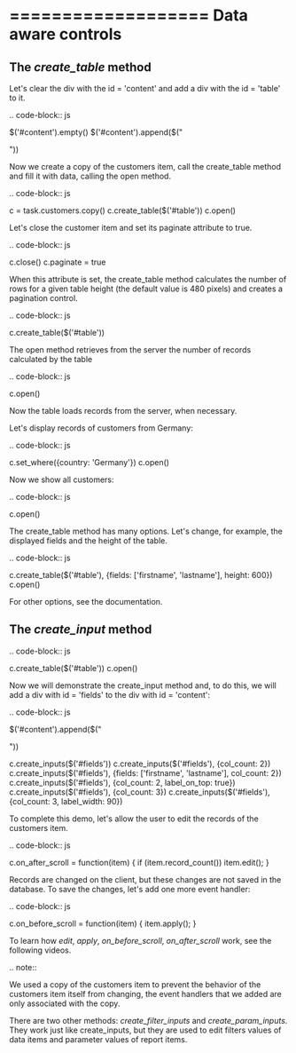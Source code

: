 ===================
Data aware controls
===================

The *create_table* method
-------------------------
Let's clear the div with the id = 'content' and add a div with the id = 'table' to it.

.. code-block:: js

  $('#content').empty()
  $('#content').append($("<div id='table'>"))

Now we create a copy of the customers item, call the create_table method and fill it 
with data, calling the open method.

.. code-block:: js

  c = task.customers.copy()
  c.create_table($('#table'))
  c.open()

Let's close the customer item and set its paginate attribute to true.

.. code-block:: js

  c.close()
  c.paginate = true

When this attribute is set, the create_table method calculates the number of rows for 
a given table height (the default value is 480 pixels) and creates a pagination control.

.. code-block:: js

  c.create_table($('#table'))

The open method retrieves from the server the number of records calculated by the table

.. code-block:: js

  c.open()

Now the table loads records from the server, when necessary.

Let's display records of customers from Germany:

.. code-block:: js

  c.set_where({country: 'Germany'})
  c.open()

Now we show all customers:

.. code-block:: js

  c.open()

The create_table method has many options. Let's change, for example, the displayed 
fields and the height of the table.


.. code-block:: js

  c.create_table($('#table'), {fields: ['firstname', 'lastname'], height: 600})
  c.open()

For other options, see the documentation.

The *create_input* method
-------------------------

.. code-block:: js

  c.create_table($('#table'))
  c.open()

Now we will demonstrate the create_input method and, to do this, we will add a div with 
id = 'fields' to the div with id = 'content':

.. code-block:: js

  $('#content').append($("<div id='fields'>"))

  c.create_inputs($('#fields'))
  c.create_inputs($('#fields'), {col_count: 2})
  c.create_inputs($('#fields'), {fields: ['firstname', 'lastname'], col_count: 2})
  c.create_inputs($('#fields'), {col_count: 2, label_on_top: true})
  c.create_inputs($('#fields'), {col_count: 3})
  c.create_inputs($('#fields'), {col_count: 3, label_width: 90})

To complete this demo, let's allow the user to edit the records of the customers item.

.. code-block:: js

  c.on_after_scroll = function(item) {
    if (item.record_count()) 
      item.edit();
  }

Records are changed on the client, but these changes are not saved in the database.
To save the changes, let's add one more event handler:

.. code-block:: js

  c.on_before_scroll = function(item) { 
    item.apply();
  }

To learn how *edit*, *apply*, *on_before_scroll*, *on_after_scroll* work, see 
the following videos.


.. note::

 We used a copy of the customers item to prevent the behavior of the customers item itself 
 from changing, the event handlers that we added are only associated with the copy.

There are two other methods: *create_filter_inputs* and *create_param_inputs*. They work 
just like create_inputs, but they are used to edit filters values of data items and 
parameter values of report items.
